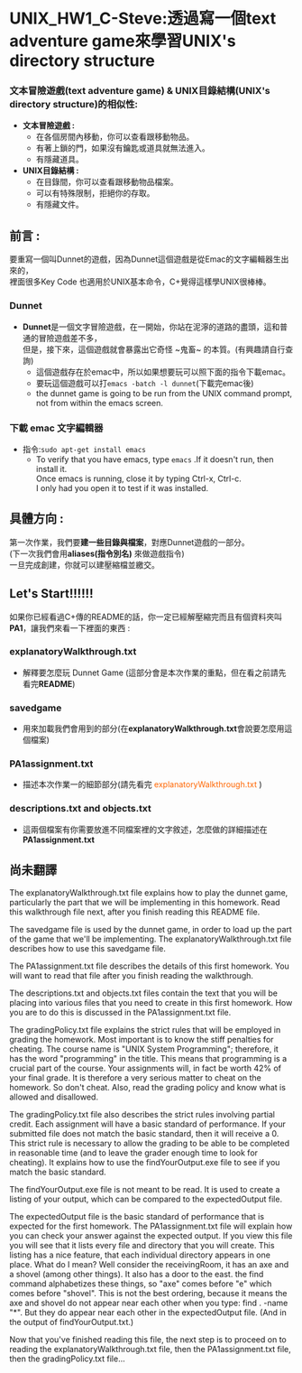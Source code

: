 # UNIX_HW1_C-Steve:透過寫一個text adventure game來學習UNIX's directory structure

### 文本冒險遊戲(text adventure game) & UNIX目錄結構(UNIX's directory structure)的相似性:
+ **文本冒險遊戲 :**
    + 在各個房間內移動，你可以查看跟移動物品。
    + 有著上鎖的門，如果沒有鑰匙或道具就無法進入。
    + 有隱藏道具。
+ **UNIX目錄結構 :**
    + 在目錄間，你可以查看跟移動物品檔案。
    + 可以有特殊限制，拒絕你的存取。
    + 有隱藏文件。
## 前言 :
要重寫一個叫Dunnet的遊戲，因為Dunnet這個遊戲是從Emac的文字編輯器生出來的，<br /> 
裡面很多Key Code 也適用於UNIX基本命令，C+覺得這樣學UNIX很棒棒。
### Dunnet
+ **Dunnet**是一個文字冒險遊戲，在一開始，你站在泥濘的道路的盡頭，這和普通的冒險遊戲差不多，<br /> 但是，接下來，這個遊戲就會暴露出它奇怪 ~鬼畜~ 的本質。(有興趣請自行查詢)
    + 這個遊戲存在於emac中，所以如果想要玩可以照下面的指令下載emac。
    + 要玩這個遊戲可以打`emacs -batch -l dunnet`(下載完emac後)
    + the dunnet game is going to be run from the UNIX command prompt, not from within the emacs screen.   
### 下載 emac 文字編輯器
+ 指令:`sudo apt-get install emacs`
    + To verify that you have emacs, type `emacs` .If it doesn't run, then install it. <br /> Once emacs is running, close it by typing Ctrl-x, Ctrl-c. <br /> I only had you open it to test if it was installed.
      
## 具體方向 :
第一次作業，我們要**建一些目錄與檔案**，對應Dunnet遊戲的一部分。<br /> 
(下一次我們會用**aliases(指令別名)** 來做遊戲指令) <br />
一旦完成創建，你就可以建壓縮檔並繳交。

## Let's Start!!!!!!
如果你已經看過C+傳的README的話，你一定已經解壓縮完而且有個資料夾叫**PA1**，讓我們來看一下裡面的東西 : <br />
### explanatoryWalkthrough.txt
+ 解釋要怎麼玩 Dunnet Game (這部分會是本次作業的重點，但在看之前請先看完**README**)
### savedgame
+ 用來加載我們會用到的部分(在**explanatoryWalkthrough.txt**會說要怎麼用這個檔案)
### PA1assignment.txt 
+ 描述本次作業一的細節部分(請先看完 <font color=#FF6600>explanatoryWalkthrough.txt</font> )
### descriptions.txt and objects.txt
+ 這兩個檔案有你需要放進不同檔案裡的文字敘述，怎麼做的詳細描述在**PA1assignment.txt**
## 尚未翻譯


The explanatoryWalkthrough.txt file explains how to play the dunnet game,
particularly the part that we will be implementing in this homework. Read this
walkthrough file next, after you finish reading this README file.

The savedgame file is used by the dunnet game, in order to load up the part
of the game that we'll be implementing. The explanatoryWalkthrough.txt file
describes how to use this savedgame file.

The PA1assignment.txt file describes the details of this first homework. You
will want to read that file after you finish reading the walkthrough.

The descriptions.txt and objects.txt files contain the text that you will be
placing into various files that you need to create in this first homework. How
you are to do this is discussed in the PA1assignment.txt file.

The gradingPolicy.txt file explains the strict rules that will be employed
in grading the homework. Most important is to know the stiff penalties for
cheating. The course name is "UNIX System Programming"; therefore, it has the
word "programming" in the title. This means that programming is a crucial part
of the course. Your assignments will, in fact be worth 42% of your final grade.
It is therefore a very serious matter to cheat on the homework. So don't cheat.
Also, read the grading policy and know what is allowed and disallowed.

The gradingPolicy.txt file also describes the strict rules involving partial
credit. Each assignment will have a basic standard of performance. If your
submitted file does not match the basic standard, then it will receive a 0.
This strict rule is necessary to allow the grading to be able to be completed
in reasonable time (and to leave the grader enough time to look for cheating).
It explains how to use the findYourOutput.exe file to see if you match the
basic standard.

The findYourOutput.exe file is not meant to be read. It is used to create a
listing of your output, which can be compared to the expectedOutput file.

The expectedOutput file is the basic standard of performance that is expected
for the first homework. The PA1assignment.txt file will explain how you can
check your answer against the expected output. If you view this file you will
see that it lists every file and directory that you will create. This listing
has a nice feature, that each individual directory appears in one place. What
do I mean? Well consider the receivingRoom, it has an axe and a shovel (among
other things). It also has a door to the east. the find command alphabetizes
these things, so "axe" comes before "e" which comes before "shovel". This is
not the best ordering, because it means the axe and shovel do not appear near
each other when you type: find . -name "*".  But they do appear near each
other in the expectedOutput file. (And in the output of findYourOutput.txt.)

Now that you've finished reading this file, the next step is to proceed on to
reading the explanatoryWalkthrough.txt file, then the PA1assignment.txt file,
then the gradingPolicy.txt file...
